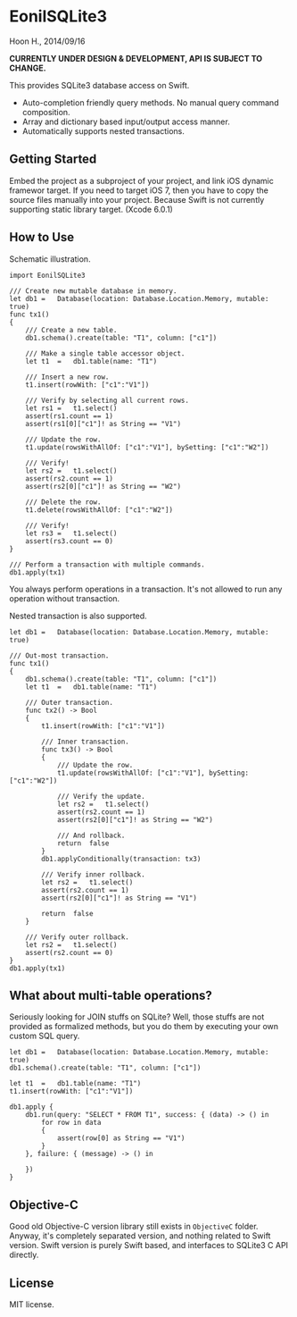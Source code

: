 EonilSQLite3
============
Hoon H., 2014/09/16



**CURRENTLY UNDER DESIGN & DEVELOPMENT, API IS SUBJECT TO CHANGE.**



This provides SQLite3 database access on Swift.

-	Auto-completion friendly query methods. No manual query command composition.
-	Array and dictionary based input/output access manner.
-	Automatically supports nested transactions.






Getting Started
---------------
Embed the project as a subproject of your project, and link iOS dynamic
framewor target. If you need to target iOS 7, then you have to copy the
source files manually into your project. Because Swift is not currently
supporting static library target. (Xcode 6.0.1)







How to Use
----------
Schematic illustration.

	import EonilSQLite3

	///	Create new mutable database in memory.
	let	db1	=	Database(location: Database.Location.Memory, mutable: true)
	func tx1()
	{
		///	Create a new table.
		db1.schema().create(table: "T1", column: ["c1"])
		
		///	Make a single table accessor object.
		let	t1	=	db1.table(name: "T1")
		
		///	Insert a new row.
		t1.insert(rowWith: ["c1":"V1"])
		
		///	Verify by selecting all current rows.
		let	rs1	=	t1.select()
		assert(rs1.count == 1)
		assert(rs1[0]["c1"]! as String == "V1")
		
		///	Update the row.
		t1.update(rowsWithAllOf: ["c1":"V1"], bySetting: ["c1":"W2"])
		
		///	Verify!
		let	rs2	=	t1.select()
		assert(rs2.count == 1)
		assert(rs2[0]["c1"]! as String == "W2")
		
		///	Delete the row.
		t1.delete(rowsWithAllOf: ["c1":"W2"])
		
		///	Verify!
		let	rs3	=	t1.select()
		assert(rs3.count == 0)
	}
	
	///	Perform a transaction with multiple commands.
	db1.apply(tx1)


You always perform operations in a transaction. It's not allowed
to run any operation without transaction. 

Nested transaction is also supported.

	let	db1	=	Database(location: Database.Location.Memory, mutable: true)
	
	///	Out-most transaction.
	func tx1()
	{
		db1.schema().create(table: "T1", column: ["c1"])
		let	t1	=	db1.table(name: "T1")
		
		///	Outer transaction.
		func tx2() -> Bool
		{
			t1.insert(rowWith: ["c1":"V1"])
		
			///	Inner transaction.
			func tx3() -> Bool
			{
				///	Update the row.
				t1.update(rowsWithAllOf: ["c1":"V1"], bySetting: ["c1":"W2"])
				
				///	Verify the update.
				let	rs2	=	t1.select()
				assert(rs2.count == 1)
				assert(rs2[0]["c1"]! as String == "W2")
				
				///	And rollback.
				return	false
			}
			db1.applyConditionally(transaction: tx3)
			
			///	Verify inner rollback.
			let	rs2	=	t1.select()
			assert(rs2.count == 1)
			assert(rs2[0]["c1"]! as String == "V1")
			
			return	false
		}
		
		///	Verify outer rollback.
		let	rs2	=	t1.select()
		assert(rs2.count == 0)
	}
	db1.apply(tx1)









What about multi-table operations?
----------------------------------
Seriously looking for JOIN stuffs on SQLite?
Well, those stuffs are not provided as formalized methods, 
but you do them by executing your own custom SQL query.

	let	db1	=	Database(location: Database.Location.Memory, mutable: true)
	db1.schema().create(table: "T1", column: ["c1"])
	
	let	t1	=	db1.table(name: "T1")
	t1.insert(rowWith: ["c1":"V1"])
	
	db1.apply {
		db1.run(query: "SELECT * FROM T1", success: { (data) -> () in
			for row in data
			{
				assert(row[0] as String == "V1")
			}
		}, failure: { (message) -> () in
			
		})
	}









Objective-C
-----------
Good old Objective-C version library still exists in `ObjectiveC` folder.
Anyway, it's completely separated version, and nothing related to Swift 
version. Swift version is purely Swift based, and interfaces to SQLite3 C 
API directly.







License
-------
MIT license.
